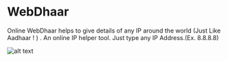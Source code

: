 # WebDhaar
Online WebDhaar helps to give details of any IP around the world (Just Like Aadhaar ! ) . An online IP helper tool. Just type any IP Address.(Ex. 8.8.8.8)


![alt text](https://raw.githubusercontent.com/robocyber/WebDhaar/master/webdhaar.png)
